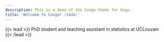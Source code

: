 ```yaml
---
description: This is a demo of the Congo theme for Hugo.
title: 'Welcome to Congo! :tada:'
---
```


{{< lead >}}
PhD student and teaching assistant in statistics at UCLouvain
{{< /lead >}}
